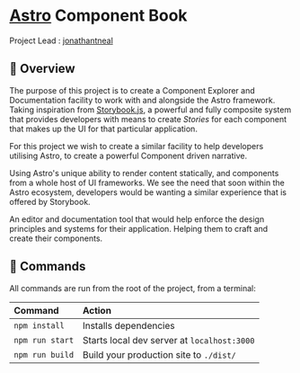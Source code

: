 # [Astro](https://astro.build) Component Book

Project Lead : [jonathantneal](https://github.com/jonathantneal)

## 🧠 Overview

The purpose of this project is to create a Component Explorer and Documentation facility to work with and alongside the Astro framework.
Taking inspiration from [Storybook.js](https://github.com/storybookjs/storybook), a powerful and fully composite system that provides developers with means to create *Stories* for each component that makes up the UI for that particular application.

For this project we wish to create a similar facility to help developers utilising Astro, to create a powerful Component driven narrative. 

Using Astro's unique ability to render content statically, and components from a whole host of UI frameworks. We see the need that soon within the Astro ecosystem, developers would be wanting a similar experience that is offered by Storybook.

An editor and documentation tool that would help enforce the design principles and systems for their application. Helping them to craft and create their components.

## 🧞 Commands

All commands are run from the root of the project, from a terminal:

| Command         | Action                                      |
|:----------------|:--------------------------------------------|
| `npm install`   | Installs dependencies                       |
| `npm run start` | Starts local dev server at `localhost:3000` |
| `npm run build` | Build your production site to `./dist/`     |
